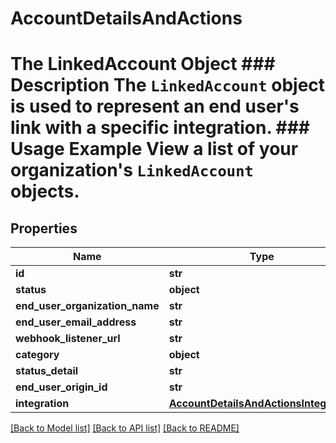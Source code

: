 # AccountDetailsAndActions

# The LinkedAccount Object ### Description The `LinkedAccount` object is used to represent an end user's link with a specific integration.  ### Usage Example View a list of your organization's `LinkedAccount` objects.

## Properties
Name | Type | Description | Notes
------------ | ------------- | ------------- | -------------
**id** | **str** |  | 
**status** | **object** |  | 
**end_user_organization_name** | **str** |  | 
**end_user_email_address** | **str** |  | 
**webhook_listener_url** | **str** |  | 
**category** | **object** |  | [optional] 
**status_detail** | **str** |  | [optional] 
**end_user_origin_id** | **str** |  | [optional] 
**integration** | [**AccountDetailsAndActionsIntegration**](AccountDetailsAndActionsIntegration.md) |  | [optional] 

[[Back to Model list]](../README.md#documentation-for-models) [[Back to API list]](../README.md#documentation-for-api-endpoints) [[Back to README]](../README.md)


